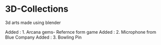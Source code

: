 # 3D-Collections

3d arts made using blender

Added : 1. Arcana gems- Refernce form game
Added : 2. Microphone from Blue Company
Added : 3. Bowling Pin
